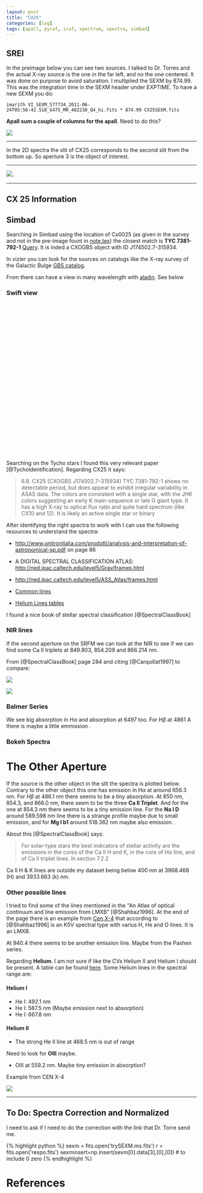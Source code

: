 ```yaml
---
layout: post
title: "CX25"
categories: [log]
tags: [apall, pyraf, iraf, spectrum, spectra, simbad]
---
```




## SREI

In the preimage below you can see two sources. I talked to Dr. Torres and the actual X-ray source is the one in the far left, and no the one centered. It was done on purpose to avoid saturation. I multiplied the SEXM by 874.99. This was the integration time in the SEXM header under EXPTIME. To have a new SEXM you do:

`imarith VI_SEXM_577734_2011-06-24T05:56:42.518_G475_MR_402230_Q4_hi.fits * 874.99 CX25SEXM.fits`

**Apall sum a couple of columns for the apall**. Need to do this?

![]({{site.baseurl}}/images/slit25.png) 

- - -

 In the 2D spectra the slit of CX25 corresponds to the second slit from the bottom up. So aperture 3 is the object of interest. 
 
- - - 

![]({{site.baseurl}}/images/slit25v2.png). 


<!--
When I tried using apall with a copy of the SEXM file the apertures begin from bottom to top (I think, by looking at the dynamically finding the apertures). So for Ap 2 and 3 I get:

![]({{site.baseurl}}/images/compareaps25aps2and3.png)

Where the top ones are from the SRFM and the bottom ones are not corrected running apall on the SEXM.-->


- - - 


## CX 25 Information

## Simbad

Searching in Simbad using the location of Cx0025 (as given in the survey and not in the pre-image fount in [note.tex](https://github.com/manuelmarcano22/VIMOSReduced/blob/master/note.tex)) the closest match is **TYC 7381-792-1** [Query](http://simbad.u-strasbg.fr/simbad/sim-id?Ident=%407402272&Name=TYC%207381-792-1&submit=submit). It is inded a CXOGBS object with ID J174502.7-315934. 

In vizier you can look for the sources on catalogs like the X-ray survey of the Galactic Bulge [GBS catalog](http://vizier.u-strasbg.fr/viz-bin/VizieR?-source=J/ApJS/210/18).

From there can have a view in many wavelength with [aladin](http://aladin.u-strasbg.fr/AladinLite/?target=17%2045%202.780-31%2059%2035.00&fov=8.31&survey=JAXA%2FP%2FSWIFT_BAT_FLUX). See below

### Swift view

<link rel="stylesheet" href="http://aladin.u-strasbg.fr/AladinLite/api/v2/latest/aladin.min.css" />
<script type="text/javascript" src="http://code.jquery.com/jquery-1.9.1.min.js" charset="utf-8"></script>
<div id="aladin-lite-div" style="width:400px;height:400px;"></div>
<script type="text/javascript" src="http://aladin.u-strasbg.fr/AladinLite/api/v2/latest/aladin.min.js" charset="utf-8"></script>
<script type="text/javascript">
var aladin = A.aladin("#aladin-lite-div", {survey: "JAXA/P/SWIFT_BAT_FLUXP/DSS2/color", fov: 8.31, target: "17 45 2.780-31 59 35.00"});
</script>

Searching on the Tycho stars I found this very relevant paper [@TychoIdentification]. Regarding CX25 it says:


> 6.8. CX25 (CXOGBS J174502.7–315934)
> TYC 7381-792-1 shows no detectable period, but does
> appear to exhibit irregular variability in ASAS data. The
> colors are consistent with a single star, with the JHK
> colors suggesting an early K main-sequence or late G
> giant type. It has a high X-ray to optical flux ratio and
> quite hard spectrum (like CX10 and 12). It is likely an
> active single star or binary


After identifying the right spectra to work with I can use the following resources to understand the spectra:


- http://www.unitronitalia.com/prodotti/analysis-and-interpretation-of-astronomical-sp.pdf on page 86

- A DIGITAL SPECTRAL CLASSIFICATION ATLAS: http://ned.ipac.caltech.edu/level5/Gray/frames.html

-  http://ned.ipac.caltech.edu/level5/ASS_Atlas/frames.html

- [Common lines](http://www.star.ucl.ac.uk/~msw/lines.html)

- [Helium Lines tables](http://physics.nist.gov/PhysRefData/Handbook/Tables/heliumtable2.htm)

I found a nice book of stellar spectral classification [@SpectralClassBook]

### NIR lines

If the second aperture on the SRFM we can look at the NIR to see if we can find some Ca II triplets at 849.803, 854.209 and 866.214 nm. 

<!--![]({{site.baseurl}}/images/cx25NIRlines.png) 

`splot VI_SRFM_577734_2011-06-24T05:56:42.518_G475_MR_402230_Q4_hi.fits xmin=8400 xmax = 8800`
-->


From [@SpectralClassBook] page 284 and citing [@Carquillat1997] to compare:

![]({{site.baseurl}}/images/gandknir.png)

![]({{site.baseurl}}/images/gandkopticalbook.png)



### Balmer Series

We see big absorption in H$\alpha$ and absorption at 6497 too. For H$\beta$ at 4861 A there is maybe a little emmission . 


### Bokeh Spectra

<script
    src="{{site.baseurl}}/images/bokehgraphs/spectraap3cx25smoothsky.js"
    id="9900d7a1-06cc-481a-bf12-913428e2209c"
    data-bokeh-model-id="d3afd715-48c0-4c09-b327-d15b2392b89f"
    data-bokeh-doc-id="6da6d7c9-3e99-4669-ab51-616147e71d9d"
></script>




# The Other Aperture


If the source is the other object in the slit the spectra is plotted below. Contrary to the other object this one has emission in  H$\alpha$ at around 656.3 nm. For $H\beta$ at 486.1 nm there seems to be a tiny absorption. At 850 nm, 854.3, and 866.0 nm, there seem to be the three **Ca II Triplet**. And for the one at 854.3 nm there seems to be a tiny emission line. For the **Na I D** around 589.598 nm  line there is a strange profile maybe due to small emission, and for **Mg I b1** around 518.362 nm maybe also emission.  

About this [@SpectralClassBook] says:

> For solar-type stars the best indicators of stellar activity are the emissions in the cores of the Ca II H and K, in the core of H$\alpha$ line, and of Ca II triplet lines. In section 7.2.2 

Ca II H & K lines are outside my dataset being below 400 nm at 3968.468 (H) and 3933.663 (k) nm. 

### Other possible lines

I tried to find some of the lines mentioned in the "An Atlas of optical continuum and line emission from LMXB" [@Shahbaz1996]. At the end of the page there is an example from [Cen X-4](http://simbad.u-strasbg.fr/simbad/sim-basic?Ident=Cen+X-4&submit=SIMBAD+search) that according to [@Shahbaz1996] is an K5V spectral type with varius H, He and O lines. It is an LMXB.

At 940.4 there seems to be another emission line. Maybe from the Pashen series.

Regarding **Helium**. I am not sure if like the CVs Helium II and Helium I should be present. A table can be found [here](http://physics.nist.gov/PhysRefData/Handbook/Tables/heliumtable2.htm). Some Helium lines in the spectral range are:

#### Helium I

* He I: 492.1 nm 
* He I: 587.5 nm  (Maybe emission next to absorption)
* He I: 667.8 nm 

#### Helium II

* The strong He II line at 468.5 nm is out of range 

Need to look for **OIII** maybe. 

* OIII at 559.2 nm. Maybe tiny emission in absorption? 


<script
    src="{{site.baseurl}}/images/bokehgraphs/spectraap2cx25.js"
    id="f7e81da9-3760-4cb2-a8bb-2a33f908d8c3"
    data-bokeh-model-id="60f28dc8-0f87-48c3-9143-a19cac57a213"
    data-bokeh-doc-id="4db13c27-df1f-4859-b48e-332b7b666604"
></script>


Example from CEN X-4 

![]({{site.baseurl}}/images/cenx4.png)

- - - 

## To Do: Spectra Correction and Normalized

I need to ask if I need to do the correction with the link that Dr. Torre send me.

{% highlight python %}
sexm = fits.open('trySEXM.ms.fits')
r = fits.open('respo.fits')
sexminsert=np.insert(sexm[0].data[3],[0],[0]) # to include 0 zero
{% endhighlight %}

# References
